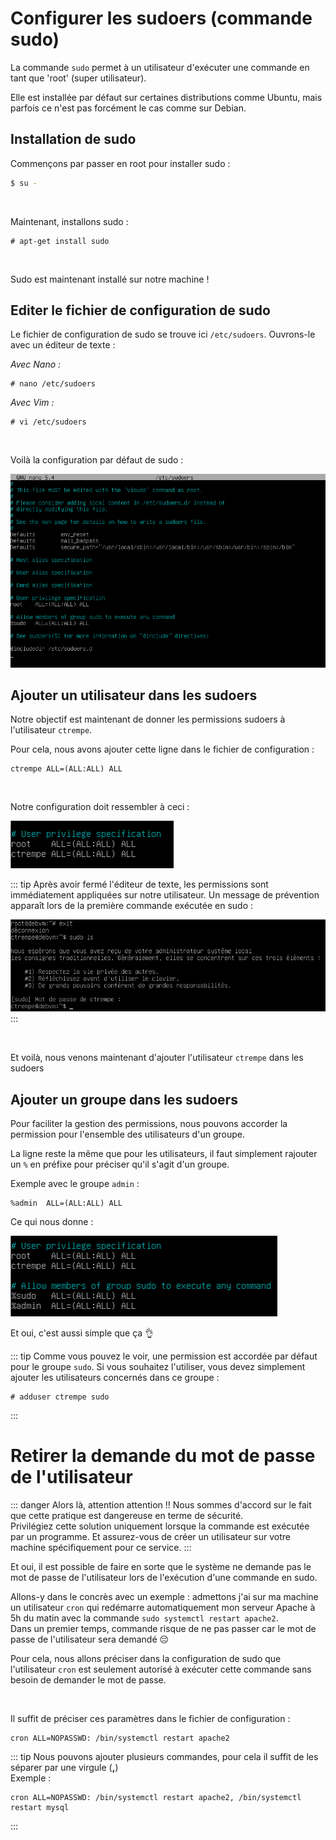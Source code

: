 # Configurer les sudoers (commande sudo)

La commande `sudo` permet à un utilisateur d'exécuter une commande en tant que 'root' (super utilisateur).

Elle est installée par défaut sur certaines distributions comme Ubuntu, mais parfois ce n'est pas forcément le cas comme sur Debian.

## Installation de sudo
Commençons par passer en root pour installer sudo :
```sh
$ su -
```

<br>

Maintenant, installons sudo :
```
# apt-get install sudo
```

<br>

Sudo est maintenant installé sur notre machine !

## Editer le fichier de configuration de sudo
Le fichier de configuration de sudo se trouve ici `/etc/sudoers`. Ouvrons-le avec un éditeur de texte :

_Avec Nano :_
```
# nano /etc/sudoers
```

_Avec Vim :_
```
# vi /etc/sudoers
```

<br>

Voilà la configuration par défaut de sudo :


![Sudoers file](./assets-configsudo/sudoersfile.png)


## Ajouter un utilisateur dans les sudoers
Notre objectif est maintenant de donner les permissions sudoers à l'utilisateur `ctrempe`.

Pour cela, nous avons ajouter cette ligne dans le fichier de configuration :
```
ctrempe ALL=(ALL:ALL) ALL
```

<br>

Notre configuration doit ressembler à ceci :


![User sudoers](./assets-configsudo/usersudoers.png)


::: tip
Après avoir fermé l'éditeur de texte, les permissions sont immédiatement appliquées sur notre utilisateur. Un message de prévention apparaît lors de la première commande exécutée en sudo :

![Test sudo](./assets-configsudo/testsudo.png)
:::

<br>

Et voilà, nous venons maintenant d'ajouter l'utilisateur `ctrempe` dans les sudoers


## Ajouter un groupe dans les sudoers
Pour faciliter la gestion des permissions, nous pouvons accorder la permission pour l'ensemble des utilisateurs d'un groupe.

La ligne reste la même que pour les utilisateurs, il faut simplement rajouter un `%` en préfixe pour préciser qu'il s'agit d'un groupe.

Exemple avec le groupe `admin` :

```
%admin  ALL=(ALL:ALL) ALL
```

Ce qui nous donne :

![Group sudoers](./assets-configsudo/groupsudoers.png)

Et oui, c'est aussi simple que ça 👌

::: tip
Comme vous pouvez le voir, une permission est accordée par défaut pour le groupe `sudo`. Si vous souhaitez l'utiliser, vous devez simplement ajouter les utilisateurs concernés dans ce groupe :

```
# adduser ctrempe sudo
```
:::

# Retirer la demande du mot de passe de l'utilisateur

::: danger Alors là, attention attention !!
Nous sommes d'accord sur le fait que cette pratique est dangereuse en terme de sécurité.
<br>
Privilégiez cette solution uniquement lorsque la commande est exécutée par un programme. Et assurez-vous de créer un utilisateur sur votre machine spécifiquement pour ce service.
:::

Et oui, il est possible de faire en sorte que le système ne demande pas le mot de passe de l'utilisateur lors de l'exécution d'une commande en sudo.

Allons-y dans le concrès avec un exemple : admettons j'ai sur ma machine un utilisateur `cron` qui redémarre automatiquement mon serveur Apache à 5h du matin avec la commande `sudo systemctl restart apache2`.
<br>
Dans un premier temps, commande risque de ne pas passer car le mot de passe de l'utilisateur sera demandé 😔

Pour cela, nous allons préciser dans la configuration de sudo que l'utilisateur `cron` est seulement autorisé à exécuter cette commande sans besoin de demander le mot de passe.

<br>

Il suffit de préciser ces paramètres dans le fichier de configuration :

```
cron ALL=NOPASSWD: /bin/systemctl restart apache2
```

::: tip
Nous pouvons ajouter plusieurs commandes, pour cela il suffit de les séparer par une virgule (**,**)
<br>
Exemple :

```
cron ALL=NOPASSWD: /bin/systemctl restart apache2, /bin/systemctl restart mysql
```
:::
